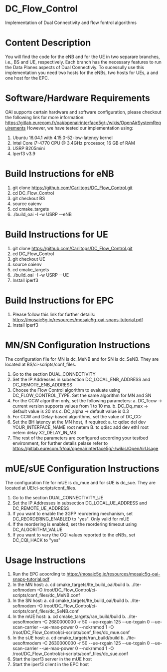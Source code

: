 # DC_Flow_Control
Implementation of Dual Connectivity and flow fontrol algorithms

# Content Description
You will find the code for the eNB and for the UE in two separare branches, i.e., BS and UE, respectively.
Each branch has the necessary features to run the Data Planes aspects of Dual Connectiviy.
To sucessully use this implementation you need two hosts for the eNBs, two hosts for UEs, a and one host for the EPC.

# Software/Hardware Requirements
OAI supports certain hardware and software configuration, please checkout the following link for more information: https://gitlab.eurecom.fr/oai/openairinterface5g/-/wikis/OpenAirSystemRequirements
However, we have tested our implementation using:
1. Ubuntu 16.04.1 with 4.15.0-52-low-latency kernel
2. Intel Core i7-4770 CPU @ 3.4GHz processor, 16 GB of RAM
3. USRP B205mini
4. Iperf3 v3.9

# Build Instructions for eNB
1. git clone https://github.com/Carlitops/DC_Flow_Control.git
2. cd DC_Flow_Control
3. git checkout BS
4. source oaienv
5. cd cmake_targets
6. ./build_oai -I -w USRP --eNB

# Build Instructions for UE
1. git clone https://github.com/Carlitops/DC_Flow_Control.git
2. cd DC_Flow_Control
2. git checkout UE
3. source oaienv
4. cd cmake_targets
5. ./build_oai -I -w USRP --UE
6. Install iperf3

# Build Instructions for EPC
1. Please follow this link for further details: https://mosaic5g.io/resources/mosaic5g-oai-snaps-tutorial.pdf
2. Install iperf3

# MN/SN Configuration Instructions
The configuration file for MN is dc_MeNB and for SN is dc_SeNB. They are located at BS/ci-scripts/conf_files.
1. Go to the section DUAL_CONNECTIVITY
2. Set the IP Addresses in subsection DC_LOCAL_ENB_ADDRESS and DC_REMOTE_ENB_ADDRESS
3. Choose the Flow Control algorithm to evaluate using DC_FLOW_CONTROL_TYPE. Set the same algorithm for MN and SN
4. For the CCW algorithm only, set the following parameters:
  a. DC_Tccw    -> current version supports values from 1 to 10 ms.
  b. DC_Dq_max  -> default value is 20 ms
  c. DC_alpha   -> default value is 0.3
5. For CCW and Delay-based algorithms, set the value of DC_CCr
6. Set the BH latency at the MN host, if required:
  a. tc qdisc del dev YOUR_INTERFACE_NAME root netem
  B. tc qdisc add dev eth1 root netem delay X2_DELAY_IN_MS
7. The rest of the parameters are configured according your testbed environment, for further details pelase refer to https://gitlab.eurecom.fr/oai/openairinterface5g/-/wikis/OpenAirUsage

# mUE/sUE Configuration Instructions
The configuration file for mUE is dc_mue and for sUE is dc_sue. They are located at UE/ci-scripts/conf_files.
1. Go to the section DUAL_CONNECTIVITY_UE
2. Set the IP Addresses in subsection DC_LOCAL_UE_ADDRESS and DC_REMOTE_UE_ADDRESS
3. If you want to enable the 3GPP reordering mechanism, set DC_REORDERING_ENABLED to "yes". Only valid for mUE
4. If the reordering is enabled, set the reordering timeout using DC_ALGORITHM_VALUE
5. If you want to vary the CQI values reported to the eNBs, set DC_CQI_HACK to "yes"

# Usage Instructions
1. Run the EPC acoording to https://mosaic5g.io/resources/mosaic5g-oai-snaps-tutorial.pdf
2. In the MN host: 
  a. cd cmake_targets/lte_build_oai/build 
  b. ./lte-softmodem -O /root/DC_Flow_Control/ci-scripts/conf_files/dc_MeNB.conf
3. In the SN host: 
  a. cd cmake_targets/lte_build_oai/build 
  b. ./lte-softmodem -O /root/DC_Flow_Control/ci-scripts/conf_files/dc_SeNB.conf
4. In the mUE host:
  a. cd cmake_targets/ran_build/build 
  b. ./lte-uesoftmodem -C 2680000000 -r 50 --ue-rxgain 125 --ue-txgain 0 --ue-scan-carrier --ue-max-power 0 --nokrnmod 1 -O /root/DC_Flow_Control/ci-scripts/conf_files/dc_mue.conf
5. In the sUE host:
  a. cd cmake_targets/ran_build/build 
  b. ./lte-uesoftmodem -C 2630000000 -r 50 --ue-rxgain 125 --ue-txgain 0 --ue-scan-carrier --ue-max-power 0 --nokrnmod 1 -O /root/DC_Flow_Control/ci-scripts/conf_files/dc_sue.conf
6. Start the iperf3 server in the mUE host
7. Start the iperf3 client in the EPC host

